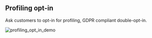 ## Profiling opt-in

Ask customers to opt-in for profiling, GDPR compliant double-opt-in.

![profiling_opt_in_demo](https://raw.githubusercontent.com/loyjoy/welcome/master/help/bots/processes/subprocesses/profiling_opt_in_demo.png)
